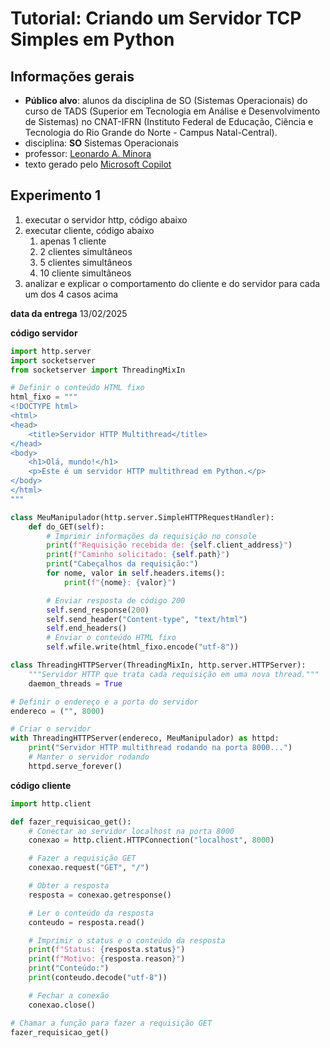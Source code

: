 # Tutorial: Criando um Servidor TCP Simples em Python

## Informações gerais
- **Público alvo**: alunos da disciplina de SO (Sistemas Operacionais) do curso de TADS (Superior em Tecnologia em Análise e Desenvolvimento de Sistemas) no CNAT-IFRN (Instituto Federal de Educação, Ciência e Tecnologia do Rio Grande do Norte - Campus Natal-Central).
- disciplina: **SO** Sistemas Operacionais
- professor: [Leonardo A. Minora](https://github.com/leonardo-minora)
- texto gerado pelo [Microsoft Copilot](https://copilot.microsoft.com/)

## Experimento 1
1. executar o servidor http, código abaixo
2. executar cliente, código abaixo
   1. apenas 1 cliente
   2. 2 clientes simultâneos
   3. 5 clientes simultâneos
   4. 10 cliente simultâneos
3. analizar e explicar o comportamento do cliente e do servidor para cada um dos 4 casos acima

**data da entrega** 13/02/2025

**código servidor**
```python
import http.server
import socketserver
from socketserver import ThreadingMixIn

# Definir o conteúdo HTML fixo
html_fixo = """
<!DOCTYPE html>
<html>
<head>
    <title>Servidor HTTP Multithread</title>
</head>
<body>
    <h1>Olá, mundo!</h1>
    <p>Este é um servidor HTTP multithread em Python.</p>
</body>
</html>
"""

class MeuManipulador(http.server.SimpleHTTPRequestHandler):
    def do_GET(self):
        # Imprimir informações da requisição no console
        print(f"Requisição recebida de: {self.client_address}")
        print(f"Caminho solicitado: {self.path}")
        print("Cabeçalhos da requisição:")
        for nome, valor in self.headers.items():
            print(f"{nome}: {valor}")

        # Enviar resposta de código 200
        self.send_response(200)
        self.send_header("Content-type", "text/html")
        self.end_headers()
        # Enviar o conteúdo HTML fixo
        self.wfile.write(html_fixo.encode("utf-8"))

class ThreadingHTTPServer(ThreadingMixIn, http.server.HTTPServer):
    """Servidor HTTP que trata cada requisição em uma nova thread."""
    daemon_threads = True

# Definir o endereço e a porta do servidor
endereco = ("", 8000)

# Criar o servidor
with ThreadingHTTPServer(endereco, MeuManipulador) as httpd:
    print("Servidor HTTP multithread rodando na porta 8000...")
    # Manter o servidor rodando
    httpd.serve_forever()

```


**código cliente**
```python
import http.client

def fazer_requisicao_get():
    # Conectar ao servidor localhost na porta 8000
    conexao = http.client.HTTPConnection("localhost", 8000)

    # Fazer a requisição GET
    conexao.request("GET", "/")

    # Obter a resposta
    resposta = conexao.getresponse()

    # Ler o conteúdo da resposta
    conteudo = resposta.read()

    # Imprimir o status e o conteúdo da resposta
    print(f"Status: {resposta.status}")
    print(f"Motivo: {resposta.reason}")
    print("Conteúdo:")
    print(conteudo.decode("utf-8"))

    # Fechar a conexão
    conexao.close()

# Chamar a função para fazer a requisição GET
fazer_requisicao_get()

```